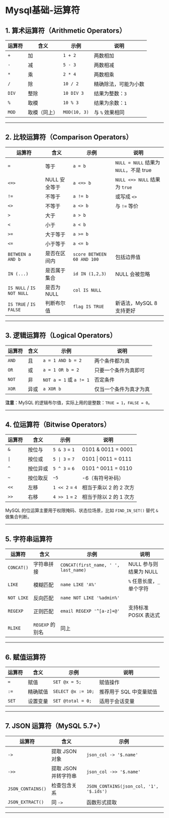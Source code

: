 # Mysql基础-运算符

## 1. 算术运算符（Arithmetic Operators）

| 运算符 | 含义         | 示例              | 说明                         |
|--------|--------------|-------------------|------------------------------|
| `+`    | 加           | `1 + 2`           | 两数相加                     |
| `-`    | 减           | `5 - 3`           | 两数相减                     |
| `*`    | 乘           | `2 * 4`           | 两数相乘                     |
| `/`    | 除           | `10 / 2`          | 精确除法，可能为小数         |
| `DIV`  | 整除         | `10 DIV 3`        | 结果为整数：`3`              |
| `%`    | 取模         | `10 % 3`          | 结果为余数：`1`              |
| `MOD`  | 取模（同上） | `MOD(10, 3)`      | 与 `%` 效果相同              |

---

## 2. 比较运算符（Comparison Operators）

| 运算符  | 含义             | 示例                  | 说明                                     |
|---------|------------------|-----------------------|------------------------------------------|
| `=`     | 等于             | `a = b`               | `NULL = NULL` 结果为 `NULL`，不是 true   |
| `<=>`   | NULL 安全等于     | `a <=> b`             | `NULL <=> NULL` 结果为 `true`         |
| `!=`    | 不等于           | `a != b`              | 或写成 `<>`                             |
| `<>`    | 不等于           | `a <> b`              | 与 `!=` 等价                            |
| `>`     | 大于             | `a > b`               |                                        |
| `<`     | 小于             | `a < b`               |                                        |
| `>=`    | 大于等于         | `a >= b`              |                                        |
| `<=`    | 小于等于         | `a <= b`              |                                        |
| `BETWEEN a AND b` | 是否在区间内 | `score BETWEEN 60 AND 100` | 包括边界值                              |
| `IN (...)` | 是否属于集合    | `id IN (1,2,3)`       | NULL 会被忽略                           |
| `IS NULL` / `IS NOT NULL` | 是否为 NULL       | `col IS NULL`        |                                            |
| `IS TRUE` / `IS FALSE`     | 判断布尔值           | `flag IS TRUE`       | 新语法，MySQL 8 支持更好                   |

---

## 3. 逻辑运算符（Logical Operators）

| 运算符 | 含义       | 示例                         | 说明                        |
|--------|------------|------------------------------|-----------------------------|
| `AND`  | 且         | `a = 1 AND b = 2`            | 两个条件都为真             |
| `OR`   | 或         | `a = 1 OR b = 2`             | 只要一个条件为真即可       |
| `NOT`  | 非         | `NOT a = 1` 或 `a != 1`      | 否定条件                   |
| `XOR`  | 异或       | `a XOR b`                    | 仅当一个条件为真才为真     |

**注意**：MySQL 的逻辑布尔值，实际上用的是整数：`TRUE = 1`，`FALSE = 0`。

---

## 4. 位运算符（Bitwise Operators）

| 运算符 | 含义        | 示例             | 说明                            |
|--------|-------------|------------------|---------------------------------|
| `&`    | 按位与      | `5 & 3` = `1`     | 0101 & 0011 = 0001              |
| `\|`    | 按位或      | `5 \| 3` = `7`     | 0101 \| 0011 = 0111             |
| `^`    | 按位异或    | `5 ^ 3` = `6`     | 0101 ^ 0011 = 0110              |
| `~`    | 按位取反    | `~5`              | -6（有符号补码）                |
| `<<`   | 左移        | `1 << 2` = `4`    | 相当于乘以 2 的 2 次方          |
| `>>`   | 右移        | `4 >> 1` = `2`    | 相当于除以 2 的 1 次方          |

MySQL 的位运算主要用于权限掩码、状态位场景，比如 `FIND_IN_SET()` 替代 `&` 做集合判断。

---

## 5. 字符串运算符

| 运算符     | 含义           | 示例                            | 说明                          |
|------------|----------------|---------------------------------|-------------------------------|
| `CONCAT()` | 字符串拼接     | `CONCAT(first_name, ' ', last_name)` | NULL 参与则结果为 NULL        |
| `LIKE`     | 模糊匹配       | `name LIKE 'A%'`                | `%` 任意长度，`_` 单个字符    |
| `NOT LIKE` | 反向匹配       | `name NOT LIKE '%admin%'`       |                               |
| `REGEXP`   | 正则匹配       | `email REGEXP '^[a-z]+@'`       | 支持标准 POSIX 表达式         |
| `RLIKE`    | `REGEXP` 的别名 | 同上                            |                               |

---

## 6. 赋值运算符

| 运算符 | 含义           | 示例                  | 说明                  |
|--------|----------------|-----------------------|-----------------------|
| `=`    | 赋值           | `SET @x = 5;`         | 赋值操作              |
| `:=`   | 精确赋值       | `SELECT @x := 10;`    | 推荐用于 SQL 中变量赋值 |
| `SET`  | 设置变量       | `SET @total = 0;`     | 适用于会话变量         |

---

## 7. JSON 运算符（MySQL 5.7+）

| 运算符     | 含义                   | 示例                           |
|------------|------------------------|--------------------------------|
| `->`       | 提取 JSON 对象         | `json_col -> '$.name'`         |
| `->>`      | 提取 JSON 并转字符串   | `json_col ->> '$.name'`        |
| `JSON_CONTAINS()` | 检查包含关系    | `JSON_CONTAINS(json_col, '1', '$.ids')` |
| `JSON_EXTRACT()`  | 同 `->`          | 函数形式提取                   |

---


